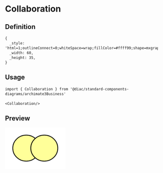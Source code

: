 # Collaboration

## Definition

```
{
  _style: 'html=1;outlineConnect=0;whiteSpace=wrap;fillColor=#ffff99;shape=mxgraph.archimate3.collaboration;',
  _width: 60,
  _height: 35,
}
```

## Usage

```
import { Collaboration } from '@diac/standard-components-diagrams/archimate3Business'

<Collaboration/>
```

## Preview

<img src="./collaboration.png" width="200"/>
